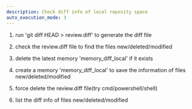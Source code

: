 ```yaml
---
description: Check diff info of local reposity space
auto_execution_mode: 3
---
```


1. run 'git diff HEAD > review.diff' to generate the diff file

2. check the review.diff file to find the files new/deleted/modified

3. delete the latest memory 'memory_diff_local' if it exists

4. create a memory 'memory_diff_local' to save the information of files new/deleted/modified

5. force delete the review.diff file(try cmd/powershell/shell)

6. list the diff info of files new/deleted/modified